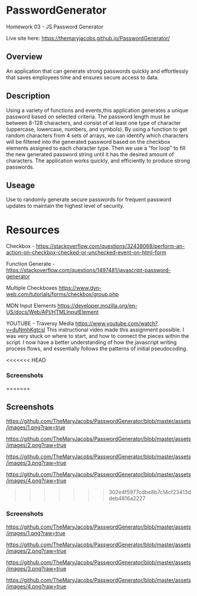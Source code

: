 # PasswordGenerator
Homework 03 - JS Password Generator

Live site here: 
https://themaryjacobs.github.io/PasswordGenerator/


## Overview
An application that can generate strong passwords quickly and effortlessly that saves employees time and ensures secure access to data.

## Description
Using a variety of functions and events,this application generates a unique password based on selected criteria. The password length must be between 8-128 characters, and consist of at least one type of character (uppercase, lowercase, numbers, and symbols). By using a function to get random characters from 4 sets of arrays, we can identify which characters will be filtered into the generated password based on the checkbox elements assigned to each character type. Then we use a "for loop" to fill the new generated password string until it has the desired amount of characters. The application works quickly, and efficiently to produce strong passwords. 

## Useage
Use to randomly generate secure passwords for frequent password updates to maintain the highest level of security. 

# Resources
Checkbox - 
https://stackoverflow.com/questions/32438068/perform-an-action-on-checkbox-checked-or-unchecked-event-on-html-form

Function Generate - 
https://stackoverflow.com/questions/1497481/javascript-password-generator

Multiple Checkboxes
https://www.dyn-web.com/tutorials/forms/checkbox/group.php

MDN Input Elements
https://developer.mozilla.org/en-US/docs/Web/API/HTMLInputElement

YOUTUBE - Traversy Media
https://www.youtube.com/watch?v=duNmhKgtcsI
This instructional video made this assignment possible. I was very stuck on where to start, and how to connect the pieces within the script. I now have a better understanding of how the javascript writing process flows, and essentially follows the patterns of initial pseudocoding. 

<<<<<<< HEAD
### Screenshots
=======
## Screenshots
https://github.com/TheMaryJacobs/PasswordGenerator/blob/master/assets/images/1.png?raw=true

https://github.com/TheMaryJacobs/PasswordGenerator/blob/master/assets/images/2.png?raw=true

https://github.com/TheMaryJacobs/PasswordGenerator/blob/master/assets/images/3.png?raw=true

https://github.com/TheMaryJacobs/PasswordGenerator/blob/master/assets/images/4.png?raw=true
>>>>>>> 302e4f5977cdbe8b7c14cf23413ddeb4816a2227

### Screenshots
https://github.com/TheMaryJacobs/PasswordGenerator/blob/master/assets/images/1.png?raw=true

https://github.com/TheMaryJacobs/PasswordGenerator/blob/master/assets/images/2.png?raw=true

https://github.com/TheMaryJacobs/PasswordGenerator/blob/master/assets/images/3.png?raw=true

https://github.com/TheMaryJacobs/PasswordGenerator/blob/master/assets/images/4.png?raw=true